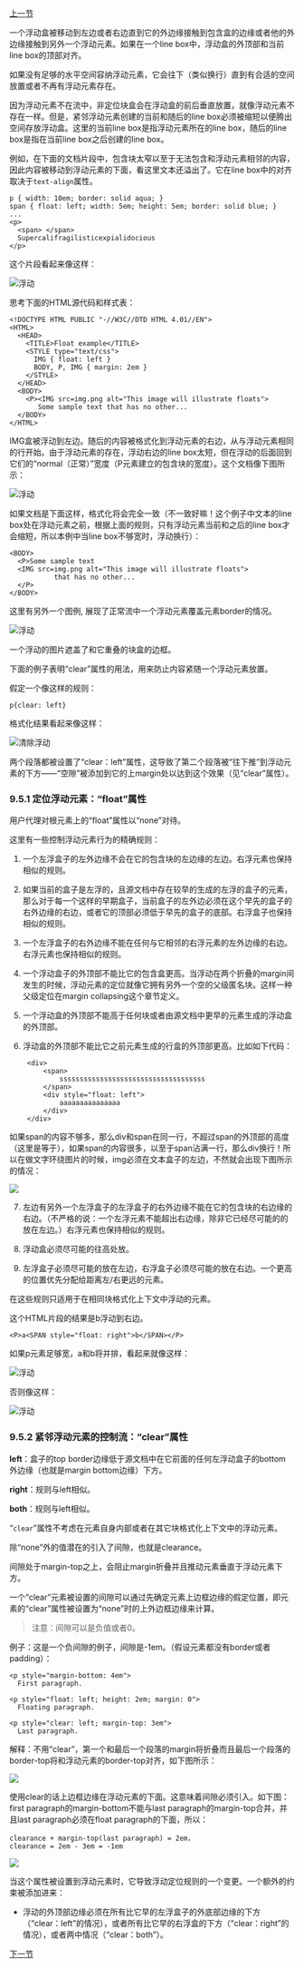 
[上一节](9.4-正常流.md)

一个浮动盒被移动到左边或者右边直到它的外边缘接触到包含盒的边缘或者他的外边缘接触到另外一个浮动元素。如果在一个line box中，浮动盒的外顶部和当前line box的顶部对齐。

如果没有足够的水平空间容纳浮动元素，它会往下（类似换行）直到有合适的空间放置或者不再有浮动元素存在。

因为浮动元素不在流中，非定位块盒会在浮动盒的前后垂直放置，就像浮动元素不存在一样。但是，紧邻浮动元素创建的当前和随后的line box必须被缩短以便腾出空间存放浮动盒。这里的当前line box是指浮动元素所在的line box，随后的line box是指在当前line box之后创建的line box。

例如，在下面的文档片段中，包含块太窄以至于无法包含和浮动元素相邻的内容，因此内容被移动到浮动元素的下面，看这里文本还溢出了。它在line box中的对齐取决于`text-align`属性。

	p { width: 10em; border: solid aqua; }
	span { float: left; width: 5em; height: 5em; border: solid blue; }
	...
	<p>
	  <span> </span>
	  Supercalifragilisticexpialidocious
	</p>


这个片段看起来像这样：

![浮动](img/supercal.png)

思考下面的HTML源代码和样式表：


	<!DOCTYPE HTML PUBLIC "-//W3C//DTD HTML 4.01//EN">
	<HTML>
	  <HEAD>
	    <TITLE>Float example</TITLE>
	    <STYLE type="text/css">
	      IMG { float: left }
	      BODY, P, IMG { margin: 2em }
	    </STYLE>
	  </HEAD>
	  <BODY>
	    <P><IMG src=img.png alt="This image will illustrate floats">
	       Some sample text that has no other...
	  </BODY>
	</HTML>


IMG盒被浮动到左边。随后的内容被格式化到浮动元素的右边，从与浮动元素相同的行开始。由于浮动元素的存在，浮动右边的line box太短，但在浮动的后面回到它们的“normal（正常）”宽度（P元素建立的包含块的宽度）。这个文档像下图所示：

![浮动](img/floateg.png)

如果文档是下面这样，格式化将会完全一致（不一致好嘛！这个例子中文本的line box处在浮动元素之前，根据上面的规则，只有浮动元素当前和之后的line box才会缩短，所以本例中当line box不够宽时，浮动换行）：

	<BODY>
	  <P>Some sample text 
	  <IMG src=img.png alt="This image will illustrate floats">
	           that has no other...
	  </P>
	</BODY>


这里有另外一个图例, 展现了正常流中一个浮动元素覆盖元素border的情况。

![浮动](img/float2p.png)

一个浮动的图片遮盖了和它重叠的块盒的边框。

下面的例子表明“clear”属性的用法，用来防止内容紧随一个浮动元素放置。

假定一个像这样的规则：

	p{clear: left}

格式化结果看起来像这样：

![清除浮动](img/floatclear.png)

两个段落都被设置了“clear：left”属性，这导致了第二个段落被“往下推”到浮动元素的下方——“空隙”被添加到它的上margin处以达到这个效果（见“clear”属性）。

### 9.5.1 定位浮动元素：“float”属性

用户代理对根元素上的“float”属性以“none”对待。

这里有一些控制浮动元素行为的精确规则：

1. 一个左浮盒子的左外边缘不会在它的包含块的左边缘的左边。右浮元素也保持相似的规则。

2. 如果当前的盒子是左浮的，且源文档中存在较早的生成的左浮的盒子的元素，那么对于每一个这样的早期盒子，当前盒子的左外边必须在这个早先的盒子的右外边缘的右边，或者它的顶部必须低于早先的盒子的底部。右浮盒子也保持相似的规则。

3. 一个左浮盒子的右外边缘不能在任何与它相邻的右浮元素的左外边缘的右边。右浮元素也保持相似的规则。

4. 一个浮动盒子的外顶部不能比它的包含盒更高。当浮动在两个折叠的margin间发生的时候，浮动元素的定位就像它拥有另外一个空的父级匿名块。这样一种父级定位在margin collapsing这个章节定义。
 
5. 一个浮动盒的外顶部不能高于任何块或者由源文档中更早的元素生成的浮动盒的外顶部。

6. 浮动盒的外顶部不能比它之前元素生成的行盒的外顶部更高。比如如下代码：

		<div>
		    <span>
		        ssssssssssssssssssssssssssssssssssss
		    </span>
		    <div style="float: left">
		        aaaaaaaaaaaaaaa
		    </div>
		</div>
如果span的内容不够多，那么div和span在同一行，不超过span的外顶部的高度（这里是等于），如果span的内容很多，以至于span沾满一行，那么div换行！所以在做文字环绕图片的时候，img必须在文本盒子的左边，不然就会出现下图所示的情况：

![](img/9_5_1pic.png)

7. 左边有另外一个左浮盒子的左浮盒子的右外边缘不能在它的包含块的右边缘的右边。（不严格的说：一个左浮元素不能超出右边缘，除非它已经尽可能的的放在左边。）右浮元素也保持相似的规则。

8. 浮动盒必须尽可能的往高处放。

9. 左浮盒子必须尽可能的放在左边，右浮盒子必须尽可能的放在右边。一个更高的位置优先分配给距离左/右更远的元素。

在这些规则只适用于在相同块格式化上下文中浮动的元素。

这个HTML片段的结果是b浮动到右边。


	<P>a<SPAN style="float: right">b</SPAN></P>

如果p元素足够宽，a和b将并排，看起来就像这样：

![浮动](img/float-right.png)

否则像这样：

![浮动](img/rel5.jpg)

### 9.5.2 紧邻浮动元素的控制流：“clear”属性


**left**：盒子的top border边缘低于源文档中在它前面的任何左浮动盒子的bottom 外边缘（也就是margin bottom边缘）下方。

**right**：规则与left相似。

**both**：规则与left相似。

“`clear`”属性不考虑在元素自身内部或者在其它块格式化上下文中的浮动元素。

除“none”外的值潜在的引入了间隙，也就是clearance。

间隙处于margin-top之上，会阻止margin折叠并且推动元素垂直于浮动元素下方。

一个“clear”元素被设置的间隙可以通过先确定元素上边框边缘的假定位置，即元素的“clear”属性被设置为“none”时的上外边框边缘来计算。

>注意：间隙可以是负值或者0。

例子：这是一个负间隙的例子，间隙是-1em。（假设元素都没有border或者padding）：

	<p style="margin-bottom: 4em">
	  First paragraph.
	
	<p style="float: left; height: 2em; margin: 0">
	  Floating paragraph.
	
	<p style="clear: left; margin-top: 3em">
	  Last paragraph.


解释：不用“clear”，第一个和最后一个段落的margin将折叠而且最后一个段落的border-top将和浮动元素的border-top对齐，如下图所示：

![](img/rel6.jpg)

使用clear的话上边框边缘在浮动元素的下面。这意味着间隙必须引入。如下图：first paragraph的margin-bottom不能与last paragraph的margin-top合并，并且last paragraph必须在float paragraph的下面，所以：

	clearance + margin-top(last paragraph) = 2em，
	clearance = 2em - 3em = -1em

![](img/rel7.jpg)


当这个属性被设置到浮动元素时，它导致浮动定位规则的一个变更。一个额外的约束被添加进来：

* 浮动的外顶部边缘必须在所有比它早的左浮盒子的外底部边缘的下方（“clear：left”的情况），或者所有比它早的右浮盒的下方（“clear：right”的情况），或者两中情况（“clear：both”）。

[下一节](9.7-“display”，“position”，“float”之间的关系.md)

